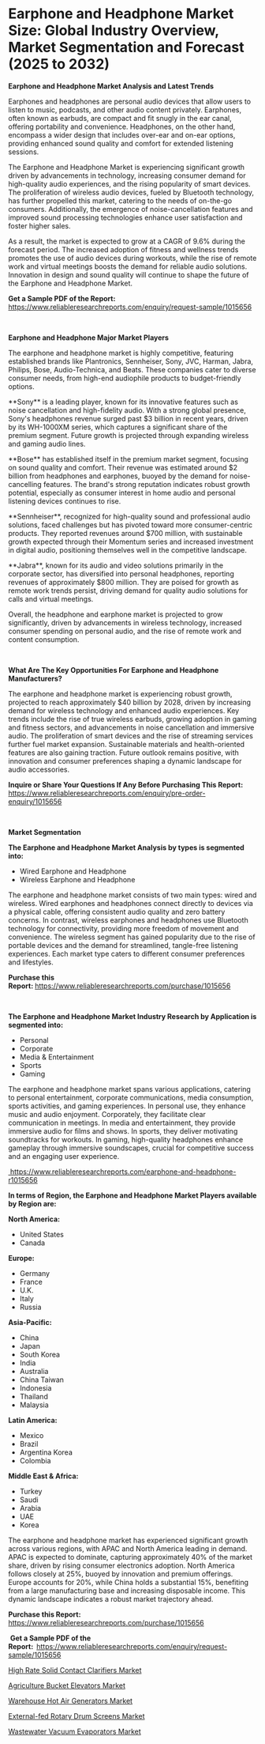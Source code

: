 <p><h1>Earphone and Headphone Market Size: Global Industry Overview, Market Segmentation and Forecast (2025 to 2032)</h1></p><p><strong>Earphone and Headphone Market Analysis and Latest Trends</strong></p>
<p><p>Earphones and headphones are personal audio devices that allow users to listen to music, podcasts, and other audio content privately. Earphones, often known as earbuds, are compact and fit snugly in the ear canal, offering portability and convenience. Headphones, on the other hand, encompass a wider design that includes over-ear and on-ear options, providing enhanced sound quality and comfort for extended listening sessions.</p><p>The Earphone and Headphone Market is experiencing significant growth driven by advancements in technology, increasing consumer demand for high-quality audio experiences, and the rising popularity of smart devices. The proliferation of wireless audio devices, fueled by Bluetooth technology, has further propelled this market, catering to the needs of on-the-go consumers. Additionally, the emergence of noise-cancellation features and improved sound processing technologies enhance user satisfaction and foster higher sales.</p><p>As a result, the market is expected to grow at a CAGR of 9.6% during the forecast period. The increased adoption of fitness and wellness trends promotes the use of audio devices during workouts, while the rise of remote work and virtual meetings boosts the demand for reliable audio solutions. Innovation in design and sound quality will continue to shape the future of the Earphone and Headphone Market.</p></p>
<p><strong>Get a Sample PDF of the Report:&nbsp;</strong> <a href="https://www.reliableresearchreports.com/enquiry/request-sample/1015656?utm_campaign=32&utm_medium=2&utm_source=Github&utm_content=ia&utm_term=28022025&utm_id=earphone-and-headphone">https://www.reliableresearchreports.com/enquiry/request-sample/1015656</a></p>
<p>&nbsp;</p>
<p><strong>Earphone and Headphone Major Market Players</strong></p>
<p><p>The earphone and headphone market is highly competitive, featuring established brands like Plantronics, Sennheiser, Sony, JVC, Harman, Jabra, Philips, Bose, Audio-Technica, and Beats. These companies cater to diverse consumer needs, from high-end audiophile products to budget-friendly options.</p><p>**Sony** is a leading player, known for its innovative features such as noise cancellation and high-fidelity audio. With a strong global presence, Sony's headphones revenue surged past $3 billion in recent years, driven by its WH-1000XM series, which captures a significant share of the premium segment. Future growth is projected through expanding wireless and gaming audio lines.</p><p>**Bose** has established itself in the premium market segment, focusing on sound quality and comfort. Their revenue was estimated around $2 billion from headphones and earphones, buoyed by the demand for noise-cancelling features. The brand's strong reputation indicates robust growth potential, especially as consumer interest in home audio and personal listening devices continues to rise.</p><p>**Sennheiser**, recognized for high-quality sound and professional audio solutions, faced challenges but has pivoted toward more consumer-centric products. They reported revenues around $700 million, with sustainable growth expected through their Momentum series and increased investment in digital audio, positioning themselves well in the competitive landscape.</p><p>**Jabra**, known for its audio and video solutions primarily in the corporate sector, has diversified into personal headphones, reporting revenues of approximately $800 million. They are poised for growth as remote work trends persist, driving demand for quality audio solutions for calls and virtual meetings.</p><p>Overall, the headphone and earphone market is projected to grow significantly, driven by advancements in wireless technology, increased consumer spending on personal audio, and the rise of remote work and content consumption.</p></p>
<p>&nbsp;</p>
<p><strong>What Are The Key Opportunities For Earphone and Headphone Manufacturers?</strong></p>
<p><p>The earphone and headphone market is experiencing robust growth, projected to reach approximately $40 billion by 2028, driven by increasing demand for wireless technology and enhanced audio experiences. Key trends include the rise of true wireless earbuds, growing adoption in gaming and fitness sectors, and advancements in noise cancellation and immersive audio. The proliferation of smart devices and the rise of streaming services further fuel market expansion. Sustainable materials and health-oriented features are also gaining traction. Future outlook remains positive, with innovation and consumer preferences shaping a dynamic landscape for audio accessories.</p></p>
<p><strong>Inquire or Share Your Questions If Any Before Purchasing This Report:</strong> <a href="https://www.reliableresearchreports.com/enquiry/pre-order-enquiry/1015656?utm_campaign=32&utm_medium=2&utm_source=Github&utm_content=ia&utm_term=28022025&utm_id=earphone-and-headphone">https://www.reliableresearchreports.com/enquiry/pre-order-enquiry/1015656</a></p>
<p>&nbsp;</p>
<p><strong>Market Segmentation</strong></p>
<p><strong>The Earphone and Headphone Market Analysis by types is segmented into:</strong></p>
<p><ul><li>Wired Earphone and Headphone</li><li>Wireless Earphone and Headphone</li></ul></p>
<p><p>The earphone and headphone market consists of two main types: wired and wireless. Wired earphones and headphones connect directly to devices via a physical cable, offering consistent audio quality and zero battery concerns. In contrast, wireless earphones and headphones use Bluetooth technology for connectivity, providing more freedom of movement and convenience. The wireless segment has gained popularity due to the rise of portable devices and the demand for streamlined, tangle-free listening experiences. Each market type caters to different consumer preferences and lifestyles.</p></p>
<p><strong>Purchase this Report:&nbsp;</strong><a href="https://www.reliableresearchreports.com/purchase/1015656?utm_campaign=32&utm_medium=2&utm_source=Github&utm_content=ia&utm_term=28022025&utm_id=earphone-and-headphone">https://www.reliableresearchreports.com/purchase/1015656</a></p>
<p>&nbsp;</p>
<p><strong>The Earphone and Headphone Market Industry Research by Application is segmented into:</strong></p>
<p><ul><li>Personal</li><li>Corporate</li><li>Media & Entertainment</li><li>Sports</li><li>Gaming</li></ul></p>
<p><p>The earphone and headphone market spans various applications, catering to personal entertainment, corporate communications, media consumption, sports activities, and gaming experiences. In personal use, they enhance music and audio enjoyment. Corporately, they facilitate clear communication in meetings. In media and entertainment, they provide immersive audio for films and shows. In sports, they deliver motivating soundtracks for workouts. In gaming, high-quality headphones enhance gameplay through immersive soundscapes, crucial for competitive success and an engaging user experience.</p></p>
<p><a href="https://www.reliableresearchreports.com/earphone-and-headphone-r1015656?utm_campaign=32&utm_medium=2&utm_source=Github&utm_content=ia&utm_term=28022025&utm_id=earphone-and-headphone">&nbsp;https://www.reliableresearchreports.com/earphone-and-headphone-r1015656</a></p>
<p><strong>In terms of Region, the Earphone and Headphone Market Players available by Region are:</strong></p>
<p>
    <p> <strong> North America: </strong>
        <ul>
            <li>United States</li>
            <li>Canada</li>
        </ul>
        </p> 
    <p> <strong> Europe: </strong>
        <ul>
            <li>Germany</li>
            <li>France</li>
            <li>U.K.</li>
            <li>Italy</li>
            <li>Russia</li>
        </ul>
        </p> 
    <p> <strong> Asia-Pacific: </strong>
        <ul>
            <li>China</li>
            <li>Japan</li>
            <li>South Korea</li>
            <li>India</li>
            <li>Australia</li>
            <li>China Taiwan</li>
            <li>Indonesia</li>
            <li>Thailand</li>
            <li>Malaysia</li>
        </ul>
        </p> 
    <p> <strong> Latin America: </strong>
        <ul>
            <li>Mexico</li>
            <li>Brazil</li>
            <li>Argentina Korea</li>
            <li>Colombia</li>
        </ul>
        </p> 
    <p> <strong> Middle East & Africa: </strong>
        <ul>
            <li>Turkey</li>
            <li>Saudi</li>
            <li>Arabia</li>
            <li>UAE</li>
            <li>Korea</li>
        </ul>
    </p>
    </p>
<p><p>The earphone and headphone market has experienced significant growth across various regions, with APAC and North America leading in demand. APAC is expected to dominate, capturing approximately 40% of the market share, driven by rising consumer electronics adoption. North America follows closely at 25%, buoyed by innovation and premium offerings. Europe accounts for 20%, while China holds a substantial 15%, benefiting from a large manufacturing base and increasing disposable income. This dynamic landscape indicates a robust market trajectory ahead.</p></p>
<p><strong>Purchase this Report: </strong><a href="https://www.reliableresearchreports.com/purchase/1015656?utm_campaign=32&utm_medium=2&utm_source=Github&utm_content=ia&utm_term=28022025&utm_id=earphone-and-headphone">https://www.reliableresearchreports.com/purchase/1015656</a></p>
<p>&nbsp;<strong>Get a Sample PDF of the Report:&nbsp;&nbsp;</strong><a href="https://www.reliableresearchreports.com/enquiry/request-sample/1015656?utm_campaign=32&utm_medium=2&utm_source=Github&utm_content=ia&utm_term=28022025&utm_id=earphone-and-headphone">https://www.reliableresearchreports.com/enquiry/request-sample/1015656</a></p>
<p><strong></strong></p>
<p><p><a href="https://github.com/duscarajlha/Market-Research-Report-List-1/blob/main/high-rate-solid-contact-clarifiers-market.md?utm_campaign=32&utm_medium=2&utm_source=Github&utm_content=ia&utm_term=28022025&utm_id=earphone-and-headphone">High Rate Solid Contact Clarifiers Market</a></p><p><a href="https://github.com/tsiteymargat/Market-Research-Report-List-1/blob/main/agriculture-bucket-elevators-market.md?utm_campaign=32&utm_medium=2&utm_source=Github&utm_content=ia&utm_term=28022025&utm_id=earphone-and-headphone">Agriculture Bucket Elevators Market</a></p><p><a href="https://github.com/lalolatiot/Market-Research-Report-List-1/blob/main/warehouse-hot-air-generators-market.md?utm_campaign=32&utm_medium=2&utm_source=Github&utm_content=ia&utm_term=28022025&utm_id=earphone-and-headphone">Warehouse Hot Air Generators Market</a></p><p><a href="https://github.com/ariyilmelzar/Market-Research-Report-List-1/blob/main/external-fed-rotary-drum-screens-market.md?utm_campaign=32&utm_medium=2&utm_source=Github&utm_content=ia&utm_term=28022025&utm_id=earphone-and-headphone">External-fed Rotary Drum Screens Market</a></p><p><a href="https://github.com/zurubting/Market-Research-Report-List-1/blob/main/wastewater-vacuum-evaporators-market.md?utm_campaign=32&utm_medium=2&utm_source=Github&utm_content=ia&utm_term=28022025&utm_id=earphone-and-headphone">Wastewater Vacuum Evaporators Market</a></p></p>